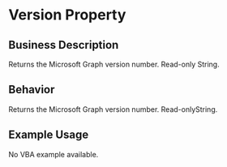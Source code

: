 # Version Property

## Business Description
Returns the Microsoft Graph version number. Read-only String.

## Behavior
Returns the Microsoft Graph version number. Read-onlyString.

## Example Usage
No VBA example available.